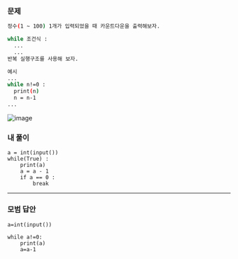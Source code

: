 ### 문제 
```sh
정수(1 ~ 100) 1개가 입력되었을 때 카운트다운을 출력해보자.

while 조건식 :
  ...
  ...
반복 실행구조를 사용해 보자.

예시
...
while n!=0 :
  print(n)
  n = n-1
...
```

![image](https://user-images.githubusercontent.com/58898466/149084607-b16d0cb4-6046-4ea0-bf29-85a36d7b6b10.png)


### 내 풀이
~~~
a = int(input())
while(True) :
    print(a)
    a = a - 1
    if a == 0 : 
        break
~~~

***
### 모범 답안
~~~
a=int(input())

while a!=0:
    print(a)
    a=a-1
~~~ 

